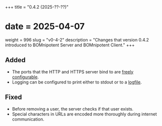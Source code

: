 +++
title = "0.4.2 (2025-??-??)"
# date = 2025-04-07
weight = 996
slug = "v0-4-2"
description = "Changes that version 0.4.2 introduced to BOMnipotent Server and BOMnipotent Client."
+++

## Added
- The ports that the HTTP and HTTPS server bind to are [freely configurable](/server/configuration/optional/port-binding/).
- Logging can be configured to print either to stdout or to a [logfile](/server/configuration/optional/log#logfile).

## Fixed
- Before removing a user, the server checks if that user exists.
- Special characters in URLs are encoded more thoroughly during internet communication.

